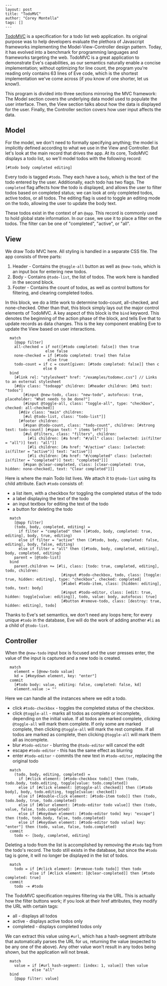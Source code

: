 ```
---
layout: post
title: "TodoMVC"
author: "Corey Montella"
tags: []
---
```

[TodoMVC][1] is a specification for a todo list web application. Its original purpose was to help developers evaluate the plethora of Javascript frameworks implementing the Model-View-Controller design pattern. Today, it has evolved into a benchmark for programming languages and frameworks targeting the web. TodoMVC is a great application to demonstrate Eve's capabilities, as our semantics naturally enable a concise implementation; without optimizing for line count, the program you're reading only contains 63 lines of Eve code, which is the shortest implementation we've come across (if you know of one shorter, let us know!).

[1]: http://todomvc.com/

This program is divided into three sections mirroring the MVC framework: The Model section covers the underlying data model used to populate the user interface. Then, the View section talks about how the data is displayed for the user. Finally, the Controller section covers how user input affects the data.

## Model

For the model, we don't need to formally specifying anything; the model is implicitly defined according to what we use in the View and Controller. But let's look at the main record that drives the app. At its core, TodoMVC displays a todo list, so we'll model todos with the following record:

```
[#todo body completed editing]
```

Every todo is tagged `#todo`. They each have a `body`, which is the text of the todo entered by the user. Additionally, each todo has two flags. The `completed` flag affects how the todo is displayed, and allows the user to filter todos based on completed status; we can look at only completed todos, active todos, or all todos. The editing flag is used to toggle an editing mode on the todo, allowing the user to update the body text.

These todos exist in the context of an `@app`. This record is commonly used to hold global state information. In our case, we use it to place a filter on the todos. The filter can be one of "completed", "active", or "all".

## View

We draw Todo MVC here. All styling is handled in a separate CSS file. The app consists of three parts:

1. Header - Contains the `@toggle-all` button as well as `@new-todo`, which is an input box for entering new todos.
2. Body - Contains `@todo-list`, the list of todos. The work here is handled in the second block.
3. Footer - Contains the count of todos, as well as control buttons for filtering, and clearing completed todos.

In this block, we do a little work to determine todo-count, all-checked, and none-checked. Other than that, this block simply lays out the major control elements of TodoMVC. A key aspect of this block is the `bind` keyword. This denotes the beginning of the action phase of the block, and tells Eve that to update records as data changes. This is the key component enabling Eve to update the View based on user interactions.

```
  match
    [@app filter]
    all-checked = if not([#todo completed: false]) then true
                  else false
    none-checked = if [#todo completed: true] then false
                   else true
    todo-count = if c = count[given: [#todo completed: false]] then c
                 else 0
  bind
    [#link rel: "stylesheet" href: "/examples/todomvc.css"] // Links to an external stylesheet
    [#div class: "todoapp" children: [#header children: [#h1 text: "todos"]
        [#input @new-todo, class: "new-todo", autofocus: true, placeholder: "What needs to be done?"]
        [#input @toggle-all, class: "toggle-all", type: "checkbox", checked: all-checked]]
      [#div class: "main" children:
        [#ul @todo-list, class: "todo-list"]]
      [#footer children:
        [#span @todo-count, class: "todo-count", children: [#strong text: todo-count] [#span text: " items left"]]
        [#ul @filters, class: "filters", children:
          [#li children: [#a href: "#/all" class: [selected: is(filter = "all")] text: "all"]]
          [#li children: [#a href: "#/active" class: [selected: is(filter = "active")] text: "active"]]
          [#li children: [#a href: "#/completed" class: [selected: is(filter = "completed")] text: "completed"]]]
        [#span @clear-completed, class: [clear-completed: true, hidden: none-checked], text: "Clear completed"]]]
```

Here is where the main Todo list lives. We attach it to `@todo-list` using its child attribute. Each `#todo` consists of:

- a list item, with a checkbox for toggling the completed status of the todo
- a label displaying the text of the todo
- an input textbox for editing the text of the todo
- a button for deleting the todo

```
  match
    [@app filter]
    (todo, body, completed, editing) =
      if filter = "completed" then ([#todo, body, completed: true, editing], body, true, editing)
      else if filter = "active" then ([#todo, body, completed: false, editing], body, false, editing)
      else if filter = "all" then ([#todo, body, completed, editing], body, completed, editing)
    parent = [@todo-list]
  bind
    parent.children += [#li, class: [todo: true, completed, editing], todo, children:
                         [#input #todo-checkbox, todo, class: [toggle: true, hidden: editing], type: "checkbox", checked: completed]
                         [#label #todo-item, class: [hidden: editing], todo, text: body]
                         [#input #todo-editor, class: [edit: true, hidden: toggle[value: editing]], todo, value: body, autofocus: true]
                         [#button #remove-todo, class: [destroy: true, hidden: editing], todo]
```

Thanks to Eve's set semantics, we don't need any loops here; for every unique `#todo` in the database, Eve will do the work of adding another `#li` as a child of `@todo-list`.

## Controller

When the `@new-todo` input box is focused and the user presses enter, the value of the input is captured and a new todo is created.

```
  match
    element = [@new-todo value]
    kd = [#keydown element, key: "enter"]
  commit
    [#todo body: value, editing: false, completed: false, kd]
    element.value := ""
```

Here we can handle all the instances where we edit a todo.

- click `#todo-checkbox` - toggles the completed status of the checkbox.
- click `@toggle-all` - marks all todos as complete or incomplete, depending on the initial value. If all todos are marked complete, clicking `@toggle-all` will mark them complete. If only some are marked complete, then clicking `@toggle-all` will mark the rest complete. If all todos are marked as complete, then clicking `@toggle-all` will mark them all as incomplete.
- blur `#todo-editor` - blurring the `@todo-editor` will cancel the edit 
- escape `#todo-editor` - this has the same effect as blurring
- enter `#todo-editor` - commits the new text in `#todo-editor`, replacing the original todo

```
  match
    (todo, body, editing, completed) =
      if [#click element: [#todo-checkbox todo]] then (todo, todo.body, todo.editing, toggle[value: todo.completed])
      else if [#click element: [@toggle-all checked]] then ([#todo body], body, todo.editing, toggle[value: checked])
      else if [#double-click element: [#todo-item todo]] then (todo, todo.body, true, todo.completed)
      else if [#blur element: [#todo-editor todo value]] then (todo, value, false, todo.completed)
      else if [#keydown element: [#todo-editor todo] key: "escape"] then (todo, todo.body, false, todo.completed)
      else if [#keydown element: [#todo-editor todo value] key: "enter"] then (todo, value, false, todo.completed)
  commit
    todo <- [body, completed, editing]
```

Deleting a todo from the list is accomplished by removing the `#todo` tag from the todo's record. The todo still exists in the database, but since the `#todo` tag is gone, it will no longer be displayed in the list of todos.

```
  match
    todo = if [#click element: [#remove-todo todo]] then todo
           else if [#click element: [@clear-completed]] then [#todo completed: true]
  commit
    todo -= #todo
```

The TodoMVC specification requires filtering via the URL. This is actually how the filter buttons work; if you look at their href attributes, they modify the URL with certain tags:

- all - displays all todos
- active - displays active todos only
- completed - displays completed todos only

We can extract this value using `#url`, which has a hash-segment attribute that automatically parses the URL for us, returning the value (expected to be any one of the above). Any other value won't result in any todos being shown, but the application will not break.

```
  match
    value = if [#url hash-segment: [index: 1, value]] then value
            else "all"
  bind
    [@app filter: value]
```